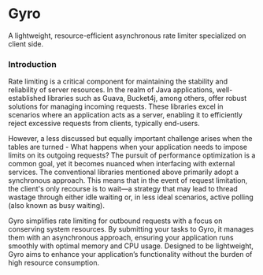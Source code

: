 # Gyro
A lightweight, resource-efficient asynchronous rate limiter specialized on client side.

### Introduction
Rate limiting is a critical component for maintaining the stability and reliability of server resources. In the realm of Java applications, well-established libraries such as Guava, Bucket4j, among others, offer robust solutions for managing incoming requests. These libraries excel in scenarios where an application acts as a server, enabling it to efficiently reject excessive requests from clients, typically end-users.

However, a less discussed but equally important challenge arises when the tables are turned - What happens when your application needs to impose limits on its outgoing requests? The pursuit of performance optimization is a common goal, yet it becomes nuanced when interfacing with external services. The conventional libraries mentioned above primarily adopt a synchronous approach. This means that in the event of request limitation, the client's only recourse is to wait—a strategy that may lead to thread wastage through either idle waiting or, in less ideal scenarios, active polling (also known as busy waiting).

Gyro simplifies rate limiting for outbound requests with a focus on conserving system resources. By submitting your tasks to Gyro, it manages them with an asynchronous approach, ensuring your application runs smoothly with optimal memory and CPU usage. Designed to be lightweight, Gyro aims to enhance your application’s functionality without the burden of high resource consumption.
